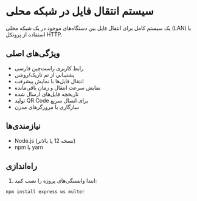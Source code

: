 # سیستم انتقال فایل در شبکه محلی

یک سیستم کامل برای انتقال فایل بین دستگاه‌های موجود در یک شبکه محلی (LAN) با استفاده از پروتکل HTTP.

## ویژگی‌های اصلی

- رابط کاربری راست‌چین فارسی
- پشتیبانی از تم تاریک/روشن
- انتقال فایل‌ها با نمایش پیشرفت
- نمایش سرعت انتقال و زمان باقی‌مانده
- تاریخچه فایل‌های ارسال شده
- تولید QR Code برای اتصال سریع
- سازگاری با مرورگرهای مدرن

## نیازمندی‌ها

- Node.js (نسخه 12 یا بالاتر)
- npm یا yarn

## راه‌اندازی

1. ابتدا وابستگی‌های پروژه را نصب کنید:

```bash
npm install express ws multer